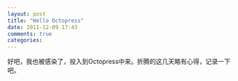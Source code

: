 ```yaml
---
layout: post
title: "Hello Octopress"
date: 2011-12-09 17:43
comments: true
categories: 
---
```


好吧，我也被感染了，投入到Octopress中来。折腾的这几天略有心得，记录一下吧。

